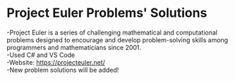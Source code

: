 # Project Euler Problems' Solutions
-Project Euler is a series of challenging mathematical and computational problems designed to encourage and develop problem-solving skills among programmers and mathematicians since 2001. <br>
-Used C# and VS Code <br>
-Website: https://projecteuler.net/  <br>
-New problem solutions will be added!
